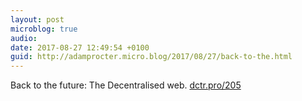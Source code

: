 ```yaml
---
layout: post
microblog: true
audio: 
date: 2017-08-27 12:49:54 +0100
guid: http://adamprocter.micro.blog/2017/08/27/back-to-the.html
---
```

Back to the future: The Decentralised web. 
[dctr.pro/205](http://dctr.pro/205)
